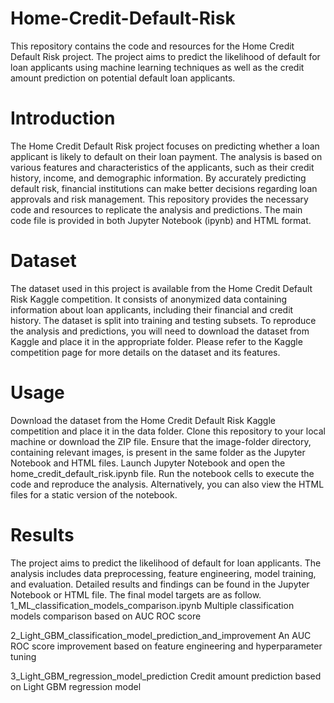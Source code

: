 # Home-Credit-Default-Risk

This repository contains the code and resources for the Home Credit Default Risk project. The project aims to predict the likelihood of default for loan applicants using machine learning techniques as well as the credit amount prediction on potential default loan applicants. 


# Introduction

The Home Credit Default Risk project focuses on predicting whether a loan applicant is likely to default on their loan payment. The analysis is based on various features and characteristics of the applicants, such as their credit history, income, and demographic information. By accurately predicting default risk, financial institutions can make better decisions regarding loan approvals and risk management.
This repository provides the necessary code and resources to replicate the analysis and predictions. The main code file is provided in both Jupyter Notebook (ipynb) and HTML format.


# Dataset

The dataset used in this project is available from the Home Credit Default Risk Kaggle competition. It consists of anonymized data containing information about loan applicants, including their financial and credit history. The dataset is split into training and testing subsets.
To reproduce the analysis and predictions, you will need to download the dataset from Kaggle and place it in the appropriate folder. Please refer to the Kaggle competition page for more details on the dataset and its features.


# Usage

Download the dataset from the Home Credit Default Risk Kaggle competition and place it in the data folder.
Clone this repository to your local machine or download the ZIP file.
Ensure that the image-folder directory, containing relevant images, is present in the same folder as the Jupyter Notebook and HTML files.
Launch Jupyter Notebook and open the home_credit_default_risk.ipynb file.
Run the notebook cells to execute the code and reproduce the analysis.
Alternatively, you can also view the HTML files for a static version of the notebook.


# Results

The project aims to predict the likelihood of default for loan applicants. The analysis includes data preprocessing, feature engineering, model training, and evaluation. Detailed results and findings can be found in the Jupyter Notebook or HTML file. The final model targets are as follow. 
1_ML_classification_models_comparison.ipynb
  Multiple classification models comparison based on AUC ROC score 

2_Light_GBM_classification_model_prediction_and_improvement
  An AUC ROC score improvement based on feature engineering and hyperparameter tuning

3_Light_GBM_regression_model_prediction
  Credit amount prediction based on Light GBM regression model


